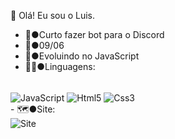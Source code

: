 👋 Olá! Eu sou o Luis.

 - 🤖●Curto fazer bot para o Discord
 - 🍰●09/06
 - 🌱●Evoluindo no JavaScript
 - 👨‍💻●Linguagens:
<div style="display: inline_block"><br>
    <img align="center" alt="JavaScript" src="https://img.shields.io/badge/JavaScript-323330?style=for-the-badge&logo=javascript&logoColor=F7DF1E" href="https://developer.mozilla.org/pt-BR/docs/Web/JavaScript">
    <img align="center" alt="Html5" src="https://img.shields.io/badge/HTML5-E34F26?style=for-the-badge&logo=html5&logoColor=white" href="https://developer.mozilla.org/pt-BR/docs/Web/HTML">
    <img align="center" alt="Css3" src="https://img.shields.io/badge/CSS3-1572B6?style=for-the-badge&logo=css3&logoColor=white" href="https://developer.mozilla.org/pt-BR/docs/Web/CSS">
</div>
 - 🗺●Site:
 <div>
    <img align="center" alt="Site" src="https://img.shields.io/website-up-down-green-red/http/luisin13.github.io/Luisin13.svg" href="https://luisin13.github.io/Luisin13/">
 </div>